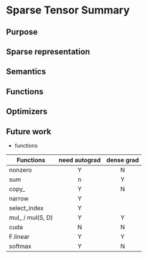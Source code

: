 # Sparse Tensor Summary

## Purpose

## Sparse representation

## Semantics

## Functions

## Optimizers

## Future work

- functions

|Functions|need autograd|dense grad|
|---|:---:|:---:|
|nonzero|Y|N|
|sum|n|Y|
|copy_|Y|N|
|narrow|Y||
|select_index|Y||
|mul_ / mul(S, D)|Y|Y|
|cuda|N|N|
|F.linear|Y|Y|
|softmax|Y|N|
